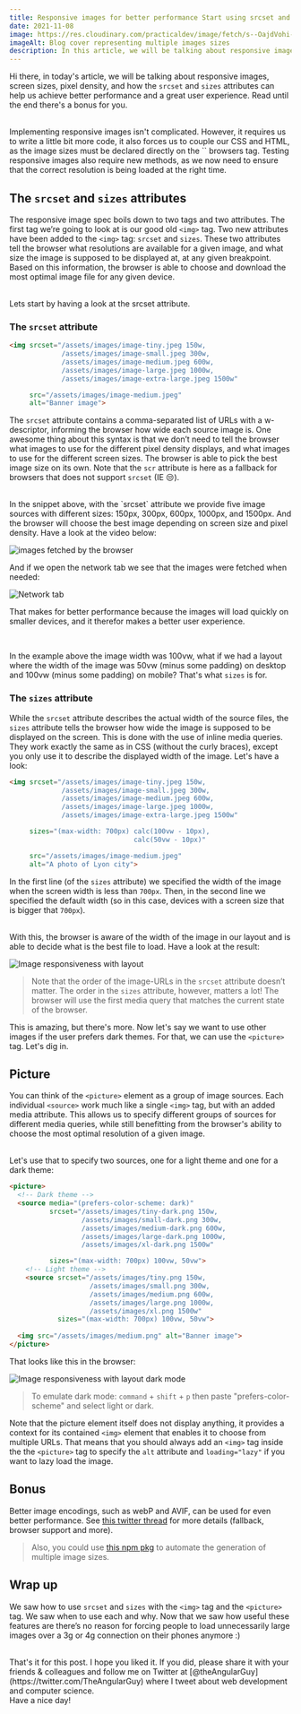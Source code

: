 ```yaml
---
title: Responsive images for better performance Start using srcset and picture
date: 2021-11-08
image: https://res.cloudinary.com/practicaldev/image/fetch/s--OajdVohi--/c_imagga_scale,f_auto,fl_progressive,h_420,q_auto,w_1000/https://dev-to-uploads.s3.amazonaws.com/uploads/articles/leli06vfsxvff4s73nkc.png
imageAlt: Blog cover representing multiple images sizes
description: In this article, we will be talking about responsive images, screen sizes, pixel density, and how the srcset and sizes attributes can help us achieve better performance and a great user experience...
---
```

Hi there, in today's article, we will be talking about responsive images, screen sizes, pixel density, and how the `srcset` and `sizes` attributes can help us achieve better performance and a great user experience. Read until the end there's a bonus for you.

<br>
Implementing responsive images isn't complicated. However, it requires us to write a little bit more code, it also forces us to couple our CSS and HTML, as the image sizes must be declared directly on the `<img>` browsers tag.
Testing responsive images also require new methods, as we now need to ensure that the correct resolution is being loaded at the right time.


## The `srcset` and `sizes` attributes

The responsive image spec boils down to two tags and two attributes. The first tag we’re going to look at is our good old `<img>` tag. Two new attributes have been added to the `<img>` tag: `srcset` and `sizes`. These two attributes tell the browser what resolutions are available for a given image, and what size the image is supposed to be displayed at, at any given breakpoint. Based on this information, the browser is able to choose and download the most optimal image file for any given device.

<br>
Lets start by having a look at the srcset attribute.

### The `srcset` attribute
```html
<img srcset="/assets/images/image-tiny.jpeg 150w,
             /assets/images/image-small.jpeg 300w,
             /assets/images/image-medium.jpeg 600w,
             /assets/images/image-large.jpeg 1000w,
             /assets/images/image-extra-large.jpeg 1500w"

     src="/assets/images/image-medium.jpeg"
     alt="Banner image">
```

The `srcset` attribute contains a comma-separated list of URLs with a w-descriptor, informing the browser how wide each source image is.
One awesome thing about this syntax is that we don’t need to tell the browser what images to use for the different pixel density displays, and what images to use for the different screen sizes. The browser is able to pick the best image size on its own.
Note that the `scr` attribute is here as a fallback for browsers that does not support `srcset` (IE 😒).

<br>
In the snippet above, with the `srcset` attribute we provide five image sources with different sizes: 150px, 300px, 600px, 1000px, and 1500px. And the browser will choose the best image depending on screen size and pixel density. Have a look at the video below:

![images fetched by the browser](https://dev-to-uploads.s3.amazonaws.com/uploads/articles/cg2a8daauv08l6ae4ox1.gif)

And if we open the network tab we see that the images were fetched when needed:

![Network tab](https://dev-to-uploads.s3.amazonaws.com/uploads/articles/jjsr57eubo2kdxxafm0y.png)

That makes for better performance because the images will load quickly on smaller devices, and it therefor makes a better user experience.


&nbsp;

In the example above the image width was 100vw, what if we had a layout where the width of the image was 50vw (minus some padding) on desktop and 100vw (minus some padding) on mobile?
That's what `sizes` is for.

### The `sizes` attribute
While the `srcset` attribute describes the actual width of the source files, the `sizes` attribute tells the browser how wide the image is supposed to be displayed on the screen. This is done with the use of inline media queries. They work exactly the same as in CSS (without the curly braces), except you only use it to describe the displayed width of the image. Let's have a look:

```html
<img srcset="/assets/images/image-tiny.jpeg 150w,
             /assets/images/image-small.jpeg 300w,
             /assets/images/image-medium.jpeg 600w,
             /assets/images/image-large.jpeg 1000w,
             /assets/images/image-extra-large.jpeg 1500w"

     sizes="(max-width: 700px) calc(100vw - 10px),
                               calc(50vw - 10px)"

     src="/assets/images/image-medium.jpeg"
     alt="A photo of Lyon city">
```

In the first line (of the `sizes` attribute) we specified the width of the image when the screen width is less than `700px`. Then, in the second line we specified the default width (so in this case, devices with a screen size that is bigger that `700px`).

<br>
With this, the browser is aware of the width of the image in our layout and is able to decide what is the best file to load. Have a look at the result:

![Image responsiveness with layout](https://dev-to-uploads.s3.amazonaws.com/uploads/articles/6gc6pwqybbhdsfr39frz.gif)


> Note that the order of the image-URLs in the `srcset` attribute doesn’t matter. The order in the `sizes` attribute, however, matters a lot! The browser will use the first media query that matches the current state of the browser.

This is amazing, but there's more. Now let's say we want to use other images if the user prefers dark themes.
For that, we can use the `<picture>` tag. Let's dig in.

## Picture

You can think of the `<picture>` element as a group of image sources. Each individual `<source>` work much like a single `<img>` tag, but with an added media attribute. This allows us to specify different groups of sources for different media queries, while still benefitting from the browser's ability to choose the most optimal resolution of a given image.


<br>
Let's use that to specify two sources, one for a light theme and one for a dark theme:

```html 
<picture>
  <!-- Dark theme -->
  <source media="(prefers-color-scheme: dark)"
          srcset="/assets/images/tiny-dark.png 150w,
                  /assets/images/small-dark.png 300w,
                  /assets/images/medium-dark.png 600w,
                  /assets/images/large-dark.png 1000w,
                  /assets/images/xl-dark.png 1500w"

          sizes="(max-width: 700px) 100vw, 50vw">
    <!-- Light theme -->
    <source srcset="/assets/images/tiny.png 150w,
                    /assets/images/small.png 300w,
                    /assets/images/medium.png 600w,
                    /assets/images/large.png 1000w,
                    /assets/images/xl.png 1500w"
            sizes="(max-width: 700px) 100vw, 50vw">
 
  <img src="/assets/images/medium.png" alt="Banner image">
</picture>
``` 
That looks like this in the browser:

![Image responsiveness with layout dark mode](https://i.ibb.co/6vxHZpZ/xxx.gif)

> To emulate dark mode: `command` + `shift` + `p` then paste "prefers-color-scheme" and select light or dark.

Note that the picture element itself does not display anything, it provides a context for its contained `<img>` element that enables it to choose from multiple URLs. That means that you should always add an `<img>` tag inside the the `<picture>` tag to specify the `alt` attribute and `loading="lazy"` if you want to lazy load the image.


## Bonus
Better image encodings, such as webP and AVIF, can be used for even better performance. 
See [this twitter thread](https://twitter.com/theangularguy/status/1457618942533386246) for more details (fallback, browser support and more).



> Also, you could use [this npm pkg](https://www.npmjs.com/package/srcset-generator) to automate the generation of multiple image sizes.



## Wrap up

We saw how to use `srcset` and `sizes` with the `<img>` tag and the `<picture>` tag. We saw when to use each and why. Now that we saw how useful these features are there’s no reason for forcing people to load unnecessarily large images over a 3g or 4g connection on their phones anymore :)


<br>
That's it for this post. I hope you liked it. If you did, please share it with your friends & colleagues and follow me on Twitter at [@theAngularGuy](https://twitter.com/TheAngularGuy) where I tweet about web development and computer science.

<br>
Have a nice day!



